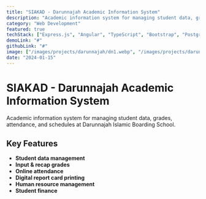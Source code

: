 ```yaml
---
title: "SIAKAD - Darunnajah Academic Information System"
description: "Academic information system for managing student data, grades, attendance, and schedules at Darunnajah Islamic Boarding School."
category: "Web Development"
featured: true
techStack: ["Express.js", "Angular", "TypeScript", "Bootstrap", "PostgreSQL"]
demoLink: "#"
githubLink: "#"
image: ["/images/projects/darunnajah/dn1.webp", "/images/projects/darunnajah/dn2.webp", "/images/projects/darunnajah/dn3.webp", "/images/projects/darunnajah/dn4.webp", "/images/projects/darunnajah/dn5.webp"]
date: "2024-01-15"
---
```


# SIAKAD - Darunnajah Academic Information System

Academic information system for managing student data, grades, attendance, and schedules at Darunnajah Islamic Boarding School.

## Key Features

- **Student data management**
- **Input & recap grades**
- **Online attendance**
- **Digital report card printing**
- **Human resource management**
- **Student finance**